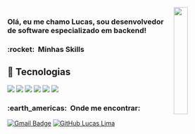<!-- <h3> Olá! Boas vindas.<img src="https://raw.githubusercontent.com/ABSphreak/ABSphreak/master/gifs/Hi.gif" width="30px"></h3> -->
<img align='right' src="https://pbs.twimg.com/media/EUX9kfHX0AQdBTk.jpg" width='25%'>

<h3>
  Olá, eu me chamo Lucas, sou desenvolvedor de software especializado em backend!
</h3>

<h3> :rocket: &nbsp;Minhas Skills </h3> 



## 🔧 Tecnologias
![](https://img.shields.io/badge/python-%2314354C.svg?style=for-the-badge&logo=python&logoColor=white)
![](https://img.shields.io/badge/django-%23092E20.svg?style=for-the-badge&logo=django&logoColor=white)
![](https://img.shields.io/badge/Spring_Boot-F2F4F9?style=for-the-badge&logo=spring-boot)
![](https://img.shields.io/badge/Elixir-4B275F?style=for-the-badge&logo=elixir&logoColor=white)
![](https://img.shields.io/badge/Node%20js-339933?style=for-the-badge&logo=nodedotjs&logoColor=white)
![](https://img.shields.io/badge/NeoVim-%2357A143.svg?&style=for-the-badge&logo=neovim&logoColor=white)

<h3> :earth_americas: &nbsp;Onde me encontrar: </h3> 


[![Gmail Badge](https://img.shields.io/badge/-luulcaslima63@gmail.com-006bed?style=flat-square&logo=Gmail&logoColor=white&link=mailto:luulcaslima63@gmail.com)](mailto:luulcaslima63@gmail.com)
[![GitHub Lucas Lima](https://img.shields.io/github/followers/lulcas174?label=follow&style=social)](https://github.com/lulcas174)

